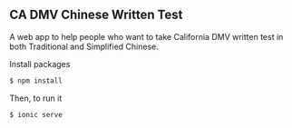## CA DMV Chinese Written Test

A web app to help people who want to take California DMV written test in both Traditional and Simplified Chinese.

Install packages
```bash
$ npm install
```

Then, to run it

```bash
$ ionic serve
```
